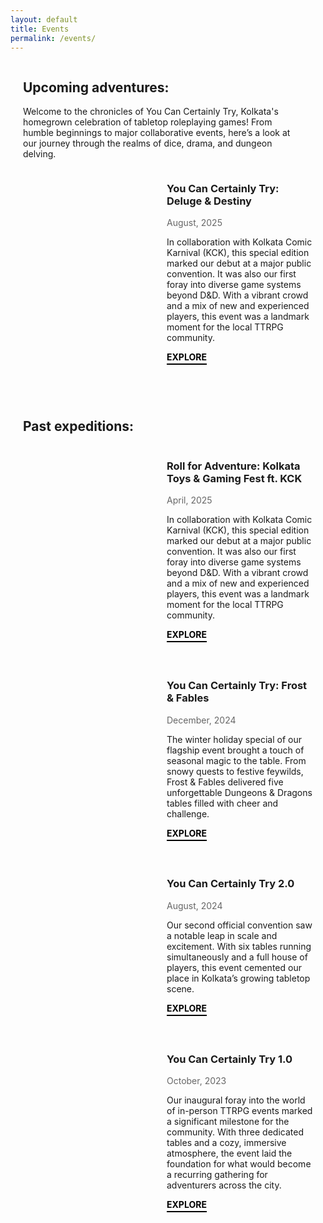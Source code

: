 ```yaml
---
layout: default
title: Events
permalink: /events/
---
```


<div style="max-width: 1200px; margin: 0 auto; padding: 0 20px;">
  <!-- Top Section -->
  <div style="display: flex; flex-wrap: wrap; margin-bottom: 50px;">
    <div style="flex: 1; min-width: 300px; margin-right: 30px;">
      <h2>Upcoming adventures:</h2>
      <p>Welcome to the chronicles of You Can Certainly Try, Kolkata's homegrown celebration of tabletop roleplaying games! From humble beginnings to major collaborative events, here’s a look at our journey through the realms of dice, drama, and dungeon delving.</p>
    </div>
    <div style="flex: 0 0 350px;">
      <!-- <img src="{{ '/assets/images/discord-embed.png' | relative_url }}" alt="Discord Embed" style="max-width: 100%; border-radius: 8px;"> -->
    </div>
    <div style="display: flex; margin-bottom: 40px;">
      <div style="width: 200px; height: 200px; background: url('/pages/events/event-ycct4/cover.png') center/cover; margin-right: 30px; flex-shrink: 0;"></div>
      <div>
        <h3>You Can Certainly Try: Deluge & Destiny</h3>
        <p style="color: #666; font-size: 14px;">August, 2025</p>
        <p>In collaboration with Kolkata Comic Karnival (KCK), this special edition marked our debut at a major public convention. It was also our first foray into diverse game systems beyond D&D. With a vibrant crowd and a mix of new and experienced players, this event was a landmark moment for the local TTRPG community.</p>
        <a href="/events/event-ycct4/" style="color: black; font-weight: bold; text-decoration: none; border-bottom: 2px solid black; padding-bottom: 2px;">EXPLORE</a>
      </div>
    </div>

  </div>

  <!-- Past Events -->
  <h2>Past expeditions:</h2>
  
  <!-- Roll for Adventure -->
  <div style="display: flex; margin-bottom: 40px;">
    <!-- <div style="width: 200px; height: 200px; background-color: #d3d3d3; margin-right: 30px; flex-shrink: 0;"></div> -->
    <div style="width: 200px; height: 200px; background: url('/pages/events/event-RoA/cover.webp') center/cover; margin-right: 30px; flex-shrink: 0;"></div>
    <div>
      <h3>Roll for Adventure: Kolkata Toys & Gaming Fest ft. KCK</h3>
      <p style="color: #666; font-size: 14px;">April, 2025</p>
      <p>In collaboration with Kolkata Comic Karnival (KCK), this special edition marked our debut at a major public convention. It was also our first foray into diverse game systems beyond D&D. With a vibrant crowd and a mix of new and experienced players, this event was a landmark moment for the local TTRPG community.</p>
      <a href="/events/event-RfA/" style="color: black; font-weight: bold; text-decoration: none; border-bottom: 2px solid black; padding-bottom: 2px;">EXPLORE</a>
    </div>
  </div>
  
  <!-- YCCT Frost & Fables -->
  <div style="display: flex; margin-bottom: 40px;">
    <div style="width: 200px; height: 200px; background: url('/pages/events/event-ycct3/cover.jpg') center/cover; margin-right: 30px; flex-shrink: 0;"></div>
    <div>
      <h3>You Can Certainly Try: Frost & Fables</h3>
      <p style="color: #666; font-size: 14px;">December, 2024</p>
      <p>The winter holiday special of our flagship event brought a touch of seasonal magic to the table. From snowy quests to festive feywilds, Frost & Fables delivered five unforgettable Dungeons & Dragons tables filled with cheer and challenge.</p>
      <a href="/events/event-ycct3/" style="color: black; font-weight: bold; text-decoration: none; border-bottom: 2px solid black; padding-bottom: 2px;">EXPLORE</a>
    </div>
  </div>
  
  <!-- YCCT 2.0 -->
  <div style="display: flex; margin-bottom: 40px;">
    <div style="width: 200px; height: 200px; background: url('/pages/events/event-ycct2/cover.png') center/cover; margin-right: 30px; flex-shrink: 0;"></div>
    <div>
      <h3>You Can Certainly Try 2.0</h3>
      <p style="color: #666; font-size: 14px;">August, 2024</p>
      <p>Our second official convention saw a notable leap in scale and excitement. With six tables running simultaneously and a full house of players, this event cemented our place in Kolkata’s growing tabletop scene.</p>
      <a href="/events/event-ycct2/" style="color: black; font-weight: bold; text-decoration: none; border-bottom: 2px solid black; padding-bottom: 2px;">EXPLORE</a>
    </div>
  </div>

  <!-- YCCT 1.0 -->
  <div style="display: flex; margin-bottom: 40px;">
    <div style="width: 200px; height: 200px; background: url('/pages/events/event-ycct1/cover.jpg') center/cover; margin-right: 30px; flex-shrink: 0;"></div>
    <div>
      <h3>You Can Certainly Try 1.0</h3>
      <p style="color: #666; font-size: 14px;">October, 2023</p>
      <p>Our inaugural foray into the world of in-person TTRPG events marked a significant milestone for the community. With three dedicated tables and a cozy, immersive atmosphere, the event laid the foundation for what would become a recurring gathering for adventurers across the city.</p>
      <a href="/events/event-ycct1/" style="color: black; font-weight: bold; text-decoration: none; border-bottom: 2px solid black; padding-bottom: 2px;">EXPLORE</a>
    </div>
  </div>
</div>